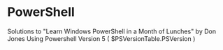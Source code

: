 # PowerShell
Solutions to "Learn Windows PowerShell in a Month of Lunches" by Don Jones
Using Powershell Version 5 ( $PSVersionTable.PSVersion )
